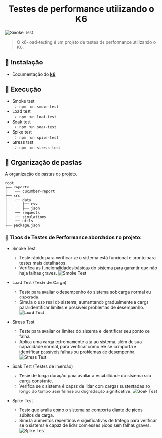 <h1 align="center">Testes de performance utilizando o K6</h1>

![Smoke Test](https://miro.medium.com/v2/resize:fit:1200/1*7GJjohi1b8_-1de5IV5eog.png)

> O k6-load-testing é um projeto de testes de performance utilizando o K6.

## :scroll: Instalação

- Documentação do [**k6**](https://k6.io/docs/getting-started/installation/)

## :scroll: Execução

- Smoke test 
  -  ```npm run smoke-test```
- Load test 
  -  ```npm run load-test```
- Soak test 
  -  ```npm run soak-test```
- Spike test 
  -  ```npm run spike-test```
- Stress test 
  -  ```npm run stress-test```

## :open_file_folder: Organização de pastas

A organização de pastas do projeto.

```
root
├── reports
│   ├── cucumber-report
├── src
│   ├── data
│   │   ├── csv
│   │   ├── json
│   ├── requests
│   ├── simulations
│   ├── utils
├── package.json
```


### :wrench: Tipos de Testes de Performance abordados no projeto:  
- Smoke Test
  - Teste rápido para verificar se o sistema está funcional e pronto para testes mais detalhados.
  - Verifica as funcionalidades básicas do sistema para garantir que não haja falhas graves.
![Smoke Test](https://k6.io/docs/static/243effef66c366044cc692f439cfb9a3/448f2/smoke-test.png)


- Load Test (Teste de Carga)
  - Teste para avaliar o desempenho do sistema sob carga normal ou esperada.
  - Simula o uso real do sistema, aumentando gradualmente a carga para identificar limites e possíveis problemas de desempenho.
![Load Test](https://k6.io/docs/static/53c756573c738528633ed7b67a7819df/52df6/load-test.png)

- Stress Test 
  - Teste para avaliar os limites do sistema e identificar seu ponto de falha.
  - Aplica uma carga extremamente alta ao sistema, além de sua capacidade normal, para verificar como ele se comporta e identificar possíveis falhas ou problemas de desempenho.
![Stress Test](https://k6.io/docs/static/5a1571e3a4df83a907e0346e586c784f/e134c/stress-test.png)

- Soak Test (Testes de imersão)
  - Teste de longa duração para avaliar a estabilidade do sistema sob carga constante.
  - Verifica se o sistema é capaz de lidar com cargas sustentadas ao longo do tempo sem falhas ou degradação significativa.
![Soak Test](https://k6.io/docs/static/d0a41ac91b107891e1fe9ef45d410e5b/deb37/soak-test.png)

- Spike Test
  - Teste que avalia como o sistema se comporta diante de picos súbitos de carga.
  - Simula aumentos repentinos e significativos de tráfego para verificar se o sistema é capaz de lidar com esses picos sem falhas graves.
![Spike Test](https://www.ubik-ingenierie.com/wp-content/uploads/2019/01/Spike-Test.png)

